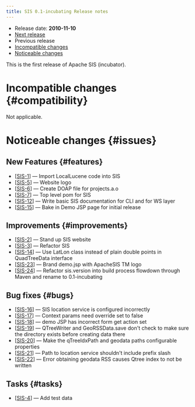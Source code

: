 ```yaml
---
title: SIS 0.1-incubating Release notes
---
```


* Release date: **2010-11-10**
* [Next release](0.2.html)
* Previous release
* [Incompatible changes](#compatibility)
* [Noticeable changes](#issues)

This is the first release of Apache SIS (incubator).

# Incompatible changes    {#compatibility}
Not applicable.

# Noticeable changes    {#issues}

## New Features    {#features}
* [[SIS-1](https://issues.apache.org/jira/browse/SIS-1)] — Import LocalLucene code into SIS
* [[SIS-5](https://issues.apache.org/jira/browse/SIS-5)] — Website logo
* [[SIS-6](https://issues.apache.org/jira/browse/SIS-6)] — Create DOAP file for projects.a.o
* [[SIS-7](https://issues.apache.org/jira/browse/SIS-7)] — Top level pom for SIS
* [[SIS-12](https://issues.apache.org/jira/browse/SIS-12)] — Write basic SIS documentation for CLI and for WS layer
* [[SIS-15](https://issues.apache.org/jira/browse/SIS-15)] — Bake in Demo JSP page for initial release

## Improvements    {#improvements}
* [[SIS-2](https://issues.apache.org/jira/browse/SIS-2)] — Stand up SIS website
* [[SIS-3](https://issues.apache.org/jira/browse/SIS-3)] — Refactor SIS
* [[SIS-14](https://issues.apache.org/jira/browse/SIS-14)] — Use LatLon class instead of plain double points in QuadTreeData interface
* [[SIS-23](https://issues.apache.org/jira/browse/SIS-23)] — Brand demo.jsp with ApacheSIS TM logo
* [[SIS-24](https://issues.apache.org/jira/browse/SIS-24)] — Refactor sis.version into build process flowdown through Maven and rename to 0.1-incubating

## Bug fixes    {#bugs}
* [[SIS-16](https://issues.apache.org/jira/browse/SIS-16)] — SIS location service is configured incorrectly
* [[SIS-17](https://issues.apache.org/jira/browse/SIS-17)] — Context params need override set to false
* [[SIS-18](https://issues.apache.org/jira/browse/SIS-18)] — demo JSP has incorrect form get action set
* [[SIS-19](https://issues.apache.org/jira/browse/SIS-19)] — QTreeWriter and GeoRSSData.save don't check to make sure the directory exists before creating data there
* [[SIS-20](https://issues.apache.org/jira/browse/SIS-20)] — Make the qTreeIdxPath and geodata paths configurable properties
* [[SIS-21](https://issues.apache.org/jira/browse/SIS-21)] — Path to location service shouldn't include prefix slash
* [[SIS-22](https://issues.apache.org/jira/browse/SIS-22)] — Error obtaining geodata RSS causes Qtree index to not be written

## Tasks    {#tasks}
* [[SIS-4](https://issues.apache.org/jira/browse/SIS-4)] — Add test data

